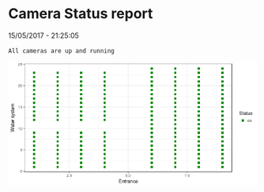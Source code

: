 Camera Status report
================
15/05/2017 - 21:25:05

    All cameras are up and running

![](camreport_files/figure-markdown_github/unnamed-chunk-2-1.png)
